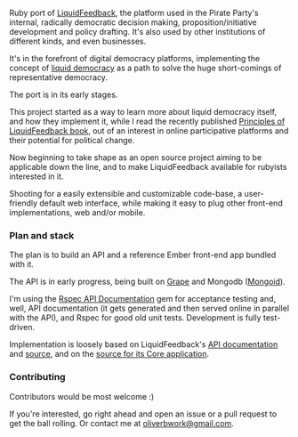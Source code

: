 Ruby port of [LiquidFeedback](http://liquidfeedback.org), the platform used in the Pirate Party's internal, radically democratic decision making, proposition/initiative development and policy drafting. It's also used by other institutions of different kinds, and even businesses. 

It's in the forefront of digital democracy platforms, implementing the concept of [liquid democracy](http://en.wikipedia.org/wiki/Delegative_democracy) as a path to solve the huge short-comings of representative democracy.

The port is in its early stages.

This project started as a way to learn more about liquid democracy itself, and how they implement it, while I read the recently published [Principles of LiquidFeedback book](http://principles.liquidfeedback.org), out of an interest in online participative platforms and their potential for political change.

Now beginning to take shape as an open source project aiming to be applicable down the line, and to make LiquidFeedback available for rubyists interested in it.

Shooting for a easily extensible and customizable code-base, a user-friendly default web interface, while making it easy to plug other front-end implementations, web and/or mobile.

### Plan and stack

The plan is to build an API and a reference Ember front-end app bundled with it. 

The API is in early progress, being built on [Grape](https://github.com/intridea/grape) and Mongodb ([Mongoid](http://mongoid.org/en/mongoid/index.html)).

I'm using the [Rspec API Documentation](https://github.com/zipmark/rspec_api_documentation) gem for acceptance testing and, well, API documentation (it gets generated and then served online in parallel with the API), and Rspec for good old unit tests. Development is fully test-driven.

Implementation is loosely based on LiquidFeedback's [API documentation](http://dev.liquidfeedback.org/trac/lf/wiki/API) and [source](http://www.public-software-group.org/mercurial/lfapi), and on the [source for its Core application](http://dev.liquidfeedback.org/trac/lf/wiki/Core). 

### Contributing

Contributors would be most welcome :)

If you're interested, go right ahead and open an issue or a pull request to get the ball rolling. Or contact me at oliverbwork@gmail.com.

